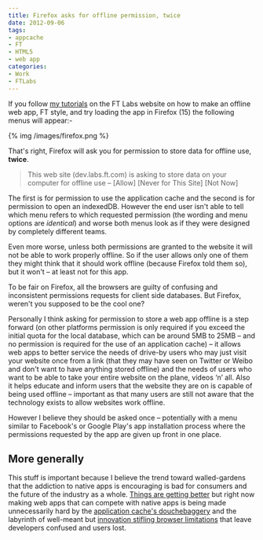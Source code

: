 ```yaml
---
title: Firefox asks for offline permission, twice
date: 2012-09-06
tags:
- appcache
- FT
- HTML5
- web app
categories:
- Work
- FTLabs
---
```

If you follow [my tutorials](http://labs.ft.com/category/tutorial/) on the FT Labs website on how to make an offline web app, FT style, and try loading the app in Firefox (15) the following menus will appear:-

{% img /images/firefox.png %}

That's right, Firefox will ask you for permission to store data for offline use, **twice**.

> This web site (dev.labs.ft.com) is asking to store data on your computer for offline use – [Allow] [Never for This Site] [Not Now]

The first is for permission to use the application cache and the second is for permission to open an indexedDB. However the end user isn't able to tell which menu refers to which requested permission (the wording and menu options are *identical*) and worse both menus look as if they were designed by completely different teams.

Even more worse, unless both permissions are granted to the website it will not be able to work properly offline. So if the user allows only one of them they might think that it should work offline (because Firefox told them so), but it won't – at least not for this app.

To be fair on Firefox, all the browsers are guilty of confusing and inconsistent permissions requests for client side databases. But Firefox, weren't you supposed to be the cool one?

Personally I think asking for permission to store a web app offline is a step forward (on other platforms permission is only required if you exceed the initial quota for the local database, which can be around 5MB to 25MB – and no permission is required for the use of an application cache) – it allows web apps to better service the needs of drive-by users who may just visit your website once from a link (that they may have seen on Twitter or Weibo and don't want to have anything stored offline) and the needs of users who want to be able to take your entire website on the plane, videos ‘n’ all. Also it helps educate and inform users that the website they are on is capable of being used offline – important as that many users are still not aware that the technology exists to allow websites work offline.

However I believe they should be asked once – potentially with a menu similar to Facebook's or Google Play's app installation process where the permissions requested by the app are given up front in one place.

## More generally

This stuff is important because I believe the trend toward walled-gardens that the addiction to native apps is encouraging is bad for consumers and the future of the industry as a whole. [Things are getting better](http://labs.ft.com/2012/08/fixing-app-cache/) but right now making web apps that can compete with native apps is being made unnecessarily hard by the [application cache's douchebaggery](http://www.alistapart.com/articles/application-cache-is-a-douchebag/) and the labyrinth of well-meant but [innovation stifling browser limitations](http://labs.ft.com/2012/06/text-re-encoding-for-optimising-storage-capacity-in-the-browser/) that leave developers confused and users lost.

